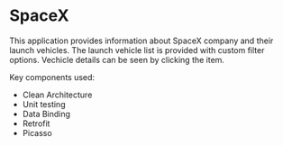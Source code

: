 # SpaceX
 This application provides information about SpaceX company and their launch vehicles. The launch vehicle list is provided with custom filter options. Vechicle details can be seen by clicking the item. 
 
 Key components used:
 
 - Clean Architecture
 - Unit testing
 - Data Binding
 - Retrofit
 - Picasso

